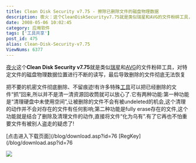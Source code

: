```yaml
---
title: Clean Disk Security v7.75 - 擦除已删除文件的磁盘物理数据
description: 夜火：这个CleanDiskSecurityv7.75就是类似瑞星和AVG的文件粉碎工具，对特定文件的磁盘物理数据位置进行不断的读写，最后导致删除的文件彻底无法恢复把不要的机密文件彻底删除、不留痕迹!有许多特殊工具可以把已经删除的文件“抓”回来,所以并不是清一清资源回收筒就可以放心了.
date: 2008-05-06 10:02:45
category: 应用软件
tags: ['工具共享']
post_id: 475
alias: Clean-Disk-Security-v7.75
ViewNums: 6377
---
```


[夜火](/blog/)这个**Clean Disk Security v7.75**就是类似[瑞星](http://www.virus-info.cn//tags/%E7%91%9E%E6%98%9F)和[AVG](http://www.virus-info.cn/AntiVirus-Software/AVG-Anti-Malware-v7.5.523.html)的文件粉碎工具，对特定文件的磁盘物理数据位置进行不断的读写，最后导致删除的文件彻底无法恢复

把不要的机密文件彻底删除、不留痕迹!有许多特殊[工具](/tags/%E5%B7%A5%E5%85%B7%E5%85%B1%E4%BA%AB)可以把已经删除的文件“抓”回来,所以并不是清一清资源回收筒就可以放心了.它有两种功能:第一种功能是“清理硬盘中未使用空间”,让被删除的文件不会有被undeleted的机会,这个清理的动作并不会对存在的文件有任何影响;第二种功能是fully erase存在的文件,这个功能就是结合了删除及清理文件的动作,直接将文件“化为乌有”.有了它再也不怕重要文件有被别人盗走的疑虑了!

[点击进入下载页面](/blog/download.asp?id=76
[RegKey](/blog/download.asp?id=76

![](http://www.diskcleaners.com/images/clndisk3.gif)

